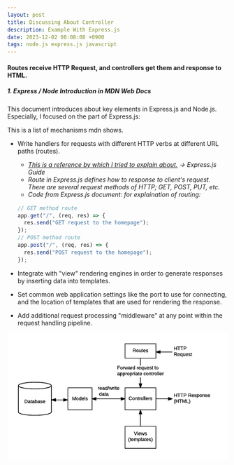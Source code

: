```yaml
---
layout: post
title: Discussing About Controller
description: Example With Express.js
date: 2023-12-02 08:08:08 +0900
tags: node.js express.js javascript
---
```


#### Routes receive HTTP Request, and controllers get them and response to HTML.

##### 1. Express / Node Introduction in MDN Web Docs

This document introduces about key elements in Express.js and Node.js.
Especially, I focused on the part of Express.js:

This is a list of mechanisms mdn shows.

- Write handlers for requests with different HTTP verbs at different URL paths (routes).

  - _[This is a reference by which I tried to explain about.](https://expressjs.com/en/guide/routing.html) -> Express.js Guide_
  - _Route in Express.js defines how to response to client's request. There are several request methods of HTTP; GET, POST, PUT, etc._
  - _Code from Express.js document: for explaination of routing:_

  ```javascript
  // GET method route
  app.get("/", (req, res) => {
    res.send("GET request to the homepage");
  });
  // POST method route
  app.post("/", (req, res) => {
    res.send("POST request to the homepage");
  });
  ```

- Integrate with "view" rendering engines in order to generate responses by inserting data into templates.
- Set common web application settings like the port to use for connecting, and the location of templates that are used for rendering the response.
- Add additional request processing "middleware" at any point within the request handling pipeline.

![Structure of Backend Project](image.png)

```

```
